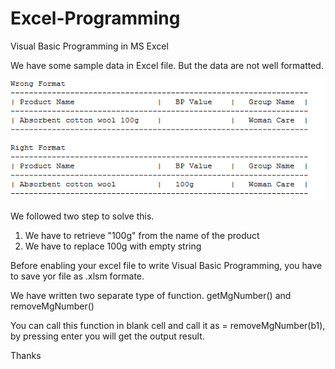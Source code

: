 # Excel-Programming

Visual Basic Programming in MS Excel

We have some sample data in Excel file. But the data are not well formatted. 

![Excel-Programming](https://raw.githubusercontent.com/PositiveZahid/Excel-Programming/master/image/screenshot.png "Excel-Programming")

We followed two step to solve this. 

1.	We have to retrieve "100g" from the name of the product 
2.	We have to replace 100g with empty string 

Before enabling your excel file to write Visual Basic Programming, you have to save yor file as .xlsm formate. 

We have written two separate type of function. getMgNumber() and removeMgNumber() 

You can call this function in blank cell and call it as = removeMgNumber(b1), by pressing enter you will get the output result. 

Thanks 
